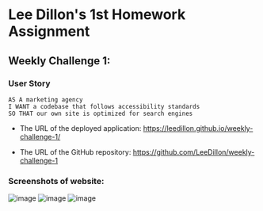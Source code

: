 # Lee Dillon's 1st Homework Assignment

## Weekly Challenge 1: 
 
### User Story

```
AS A marketing agency
I WANT a codebase that follows accessibility standards
SO THAT our own site is optimized for search engines
```



* The URL of the deployed application: https://leedillon.github.io/weekly-challenge-1/

* The URL of the GitHub repository: https://github.com/LeeDillon/weekly-challenge-1

### Screenshots of website:
![image](https://user-images.githubusercontent.com/86656625/207419872-5bb38272-2829-4d85-bb5c-970da48a5d38.png)
![image](https://user-images.githubusercontent.com/86656625/207419952-8939bc34-c29f-43ca-91b7-44f29360ebdb.png)
![image](https://user-images.githubusercontent.com/86656625/207418797-e43704a6-48f4-40b6-a15d-2015ff51d135.png)

